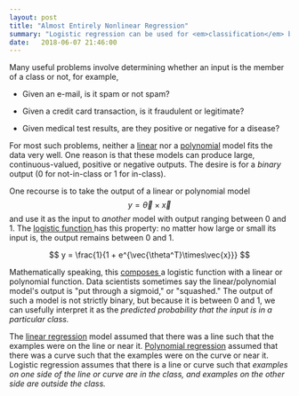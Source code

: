 ```yaml
---
layout: post
title: "Almost Entirely Nonlinear Regression"
summary: "Logistic regression can be used for <em>classification</em> because it learns a nonlinear relationship between input and output."
date:   2018-06-07 21:46:00
---
```


Many useful problems involve determining whether an input is the member of a
class or not, for example,

* Given an e-mail, is it spam or not spam?

* Given a credit card transaction, is it fraudulent or legitimate?

* Given medical test results, are they positive or negative for a disease?

For most such problems, neither a [linear](/2018/06/01/linear-regression) nor a
[polynomial](/2018/06/06/even-less-linear-regression) model fits the data very
well. One reason is that these models can produce large, continuous-valued,
positive or negative outputs. The desire is for a _binary_ output (0 for
not-in-class or 1 for in-class).

One recourse is to take the output of a linear or polynomial model $$ y =
\vec{\theta} \times \vec{x} $$ and use it as the input to _another_ model with
output ranging between 0 and 1. The [logistic function <i class="fa
fa-external-link-alt"></i>](https://en.wikipedia.org/wiki/Logistic_function)
has this property: no matter how large or small its input is, the output
remains between 0 and 1.

$$ y = \frac{1}{1 + e^{\vec{\theta^T}\times\vec{x}}} $$

Mathematically speaking, this [composes <i class="fa
fa-external-link-alt"></i>](https://en.wikipedia.org/wiki/Function_composition)
a logistic function with a linear or polynomial function. Data scientists
sometimes say the linear/polynomial model's output is "put through a sigmoid,"
or "squashed." The output of such a model is not strictly binary, but because
it is between 0 and 1, we can usefully interpret it as the _predicted
probability that the input is in a particular class._

The [linear regression](/2018/06/01/linear-regression) model assumed that there
was a line such that the examples were on the line or near it. [Polynomial
regression](/2018/06/06/even-less-linear-regression) assumed that there was a
curve such that the examples were on the curve or near it. Logistic regression
assumes that there is a line or curve such that _examples on one side of the
line or curve are in the class, and examples on the other side are outside the
class._

